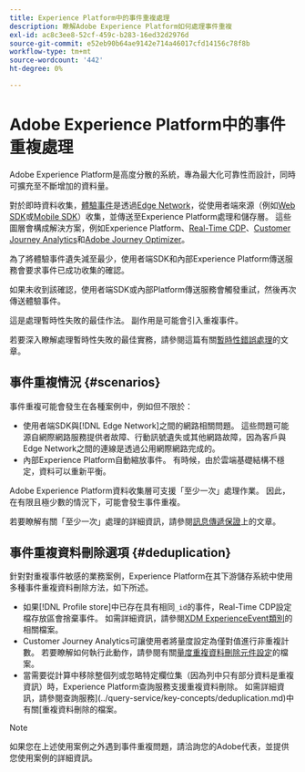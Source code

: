 ```yaml
---
title: Experience Platform中的事件重複處理
description: 瞭解Adobe Experience Platform如何處理事件重複
exl-id: ac8c3ee8-52cf-459c-b283-16ed32d2976d
source-git-commit: e52eb90b64ae9142e714a46017cfd14156c78f8b
workflow-type: tm+mt
source-wordcount: '442'
ht-degree: 0%

---
```


# Adobe Experience Platform中的事件重複處理

Adobe Experience Platform是高度分散的系統，專為最大化可靠性而設計，同時可擴充至不斷增加的資料量。

對於即時資料收集，[體驗事件](../xdm/classes/experienceevent.md)是透過[Edge Network](../web-sdk/home.md#edge-network)，從使用者端來源（例如[Web SDK](../web-sdk/home.md)或[Mobile SDK](https://developer.adobe.com/client-sdks/home/)）收集，並傳送至Experience Platform處理和儲存層。 這些圖層會構成解決方案，例如Experience Platform、[Real-Time CDP](../rtcdp/home.md)、[Customer Journey Analytics](https://experienceleague.adobe.com/docs/analytics-platform/using/cja-overview/cja-overview.html?lang=zh-Hant)和[Adobe Journey Optimizer](https://experienceleague.adobe.com/docs/journey-optimizer/using/ajo-home.html?lang=zh-Hant)。

為了將體驗事件遺失減至最少，使用者端SDK和內部Experience Platform傳送服務會要求事件已成功收集的確認。

如果未收到該確認，使用者端SDK或內部Platform傳送服務會觸發重試，然後再次傳送體驗事件。

這是處理暫時性失敗的最佳作法。 副作用是可能會引入重複事件。

若要深入瞭解處理暫時性失敗的最佳實務，請參閱這篇有關[暫時性錯誤處理](https://learn.microsoft.com/en-us/azure/architecture/best-practices/transient-faults)的文章。

## 事件重複情況 {#scenarios}

事件重複可能會發生在各種案例中，例如但不限於：

* 使用者端SDK與[!DNL Edge Network]之間的網路相關問題。 這些問題可能源自網際網路服務提供者故障、行動訊號遺失或其他網路故障，因為客戶與Edge Network之間的連線是透過公用網際網路完成的。
* 內部Experience Platform自動縮放事件。 有時候，由於雲端基礎結構不穩定，資料可以重新平衡。

Adobe Experience Platform資料收集層可支援「至少一次」處理作業。 因此，在有限且極少數的情況下，可能會發生事件重複。

若要瞭解有關「至少一次」處理的詳細資訊，請參閱[訊息傳遞保證](https://docs.confluent.io/kafka/design/delivery-semantics.html)上的文章。

## 事件重複資料刪除選項 {#deduplication}

針對對重複事件敏感的業務案例，Experience Platform在其下游儲存系統中使用多種事件重複資料刪除方法，如下所述。

* 如果[!DNL Profile store]中已存在具有相同`_id`的事件，Real-Time CDP設定檔存放區會捨棄事件。 如需詳細資訊，請參閱[XDM ExperienceEvent類別](../xdm/classes/experienceevent.md)的相關檔案。
* Customer Journey Analytics可讓使用者將量度設定為僅對值進行非重複計數。 若要瞭解如何執行此動作，請參閱有關[量度重複資料刪除元件設定](https://experienceleague.adobe.com/docs/analytics-platform/using/cja-dataviews/component-settings/metric-deduplication.html?lang=zh-Hant)的檔案。
* 當需要從計算中移除整個列或忽略特定欄位集（因為列中只有部分資料是重複資訊）時，Experience Platform查詢服務支援重複資料刪除。 如需詳細資訊，請參閱查詢服務](../query-service/key-concepts/deduplication.md)中有關[重複資料刪除的檔案。

>[!NOTE]
>
>如果您在上述使用案例之外遇到事件重複問題，請洽詢您的Adobe代表，並提供您使用案例的詳細資訊。
